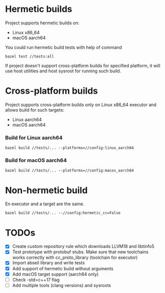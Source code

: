 # Hermetic builds
Project supports hermetic builds on:
* Linux x86_64
* macOS aarch64

You could run hermetic build tests with help of command

`bazel test //tests:all`

If project doesn't support cross-platform builds for specified platform,
it will use host utilities and host sysroot for running such build.

# Cross-platform builds
Project supports cross-platform builds only on Linux x86_64 executor 
and allows build for such targets:
* Linux aarch64
* macOS aarch64

### Build for Linux aarch64
`bazel build //tests/... --platforms=//config:linux_aarch64`

### Build for macOS aarch64
`bazel build //tests/... --platforms=//config:macos_aarch64`

# Non-hermetic build
En executor and a target are the same.

`bazel build //tests/... --//config:hermetic_cc=False`

# TODOs
- [X] Create custom repository rule which downloads LLVM18 and libtinfo5
- [X] Test prototype with protobuf stubs. Make sure that new toolchains works correctly with cc_proto_library (toolchain for executor)
- [X] Import abseil library and write tests
- [X] Add support of hermetic build without arguments
- [X] Add macOS target support (aarch64 only)
- [ ] Check -std=c++17 flag
- [ ] Add multiple tools (clang versions) and sysroots
